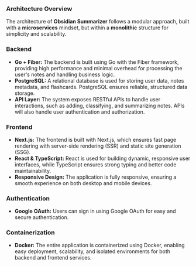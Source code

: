 ### Architecture Overview

The architecture of **Obsidian Summarizer** follows a modular approach, built with a **microservices** mindset, but within a **monolithic** structure for simplicity and scalability.

### Backend
- **Go + Fiber:** The backend is built using Go with the Fiber framework, providing high performance and minimal overhead for processing the user's notes and handling business logic.
- **PostgreSQL:** A relational database is used for storing user data, notes metadata, and flashcards. PostgreSQL ensures reliable, structured data storage.
- **API Layer:** The system exposes RESTful APIs to handle user interactions, such as adding, classifying, and summarizing notes. APIs will also handle user authentication and authorization.

### Frontend
- **Next.js:** The frontend is built with Next.js, which ensures fast page rendering with server-side rendering (SSR) and static site generation (SSG).
- **React & TypeScript:** React is used for building dynamic, responsive user interfaces, while TypeScript ensures strong typing and better code maintainability.
- **Responsive Design:** The application is fully responsive, ensuring a smooth experience on both desktop and mobile devices.

### Authentication
- **Google OAuth:** Users can sign in using Google OAuth for easy and secure authentication.

### Containerization
- **Docker:** The entire application is containerized using Docker, enabling easy deployment, scalability, and isolated environments for both backend and frontend services.
